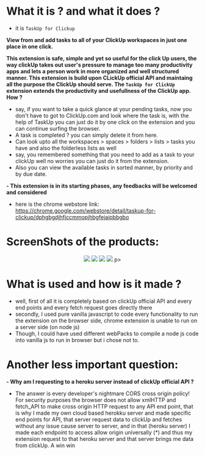 # What it is ? and what it does ?
- it is `TaskUp for Clickup`

**View from and add tasks to all of your ClickUp workspaces in just one place in one click.**

**This extension is safe, simple and yet so useful for the click Up users, the way clickUp takes out user's pressure to manage too many productivity apps and lets a person work in more organized and well structured manner. This extension is build upon CLickUp official API and maintaing all the purpose the ClickUp should serve. The `TaskUp for ClickUp` extension extends the productivity and usefullness of the ClickUp app. How ?**

- say, if you want to take a quick glance at your pending tasks, now you don't have to got to ClickUp.com and look where the task is, with the help of TaskUp you can just do it by one click on the extension and you can continue surfing the browser.
- A task is completed ? you can simply delete it from here.
- Can look upto all the workspaces > spaces > folders > lists > tasks you have and also the folderless lists as well
- say, you remembered something that you need to add as a task to your clickUp well no worries you can just do it from the extension.
- Also you can view the available tasks in sorted manner, by priority and by due date.


**- This extension is in its starting phases, any feedbacks will be welcomed and considered**
- here is the chrome webstore link: https://chrome.google.com/webstore/detail/taskup-for-clickup/dphgbgdjhfjccmmopjhbgfejaipbbgbo

# ScreenShots of the products:
<p align="center">
    <img src="https://user-images.githubusercontent.com/68517592/198837836-c6068c18-8196-41ff-9783-cc7b61cf00eb.png">
    <img src="https://user-images.githubusercontent.com/68517592/198837883-db5ef42e-ada4-4a5c-b010-9f3e957acf2a.png">
    <img src="https://user-images.githubusercontent.com/68517592/198837900-bb90dd03-e6e7-47b9-a841-eb9f25814eb7.png">
    <img src="https://user-images.githubusercontent.com/68517592/198837920-97ebc690-3a17-4eff-a17d-12ea6448ba50.png">
p>

# What is used and how is it made ?

- well, first of all it is completely based on clickUp official API and every end points and every fetch request goes directly there
- secondly, I used pure vanilla javascript to code every functionality to run the extension on the browser side, chrome extension is unable to run on a server side (on node js)
- Though, I could have used different webPacks to compile a node js code into vanilla js to run in browser but i chose not to.

# Another less important question:
**- Why am I requesting to a heroku server instead of clickUp official API ?**
- The answer is every developer's nightmare CORS cross origin policy! For security purposes the browser does not allow xmlHTTP and fetch_API to make cross origin HTTP request to any API end point, that is why I made my own cloud based herokku server and made specific end points for API, that server request data to clickUp and fetches without any issue cause server to server, and in that (heroku server) I made each endpoint to access allow origin universally (*) and thus my extension request to that heroku server and that server brings me data from clickUp. A win win

